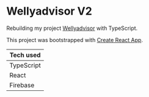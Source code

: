 # Wellyadvisor V2

Rebuilding my project [Wellyadvisor](https://welly-advisor.herokuapp.com/) with TypeScript.

This project was bootstrapped with [Create React App](https://github.com/facebook/create-react-app).

Tech used  |
---------  |
TypeScript |
React      |
Firebase   |

